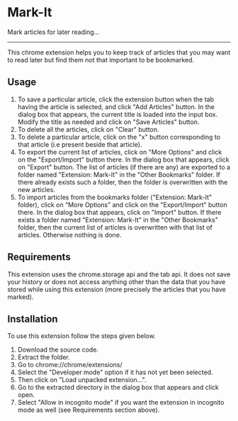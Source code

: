 Mark-It
=======
Mark articles for later reading...

---
This chrome extension helps you to keep track of articles that you may want to read later but find them not that important to 
be bookmarked. 

Usage
-----
1. To save a particular article, click the extension button when the tab having the article is selected, and click "Add 
Articles" button. In the dialog box that appears, the current title is loaded into the input box. Modify the title as needed
and click on "Save Articles" button.
2. To delete all the articles, click on "Clear" button.
3. To delete a particular article, click on the "x" button corresponding to that article (i.e present beside that article).
4. To export the current list of articles, click on "More Options" and click on the "Export/Import" button there. In the
dialog box that appears, click on "Export" button. The list of articles (if there are any) are exported to a folder named
"Extension: Mark-It" in the "Other Bookmarks" folder. If there already exists such a folder, then the folder is overwritten
with the new articles.
5. To import articles from the bookmarks folder ("Extension: Mark-It" folder), click on "More Options" and click on the 
"Export/Import" button there. In the dialog box that appears, click on "Import" button. If there exists a folder named 
"Extension: Mark-It" in the "Other Bookmarks" folder, then the current list of articles is overwritten with that list of 
articles. Otherwise nothing is done.

Requirements
------------
This extension uses the chrome.storage api and the tab api. It does not save your history or does not access anything other 
than the data that you have stored while using this extension (more precisely the articles that you have marked).

Installation
------------
To use this extension follow the steps given below.

1. Download the source code.
2. Extract the folder.
3. Go to chrome://chrome/extensions/
4. Select the "Developer mode" option if it has not yet been selected.
5. Then click on "Load unpacked extension...".
6. Go to the extracted directory in the dialog box that appears and click open.
7. Select "Allow in incognito mode" if you want the extension in incognito mode as well (see Requirements section above).
